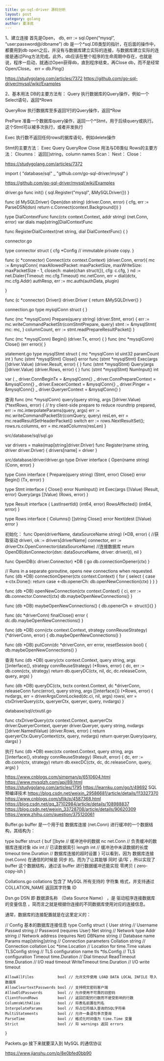 ```yaml
---
title: go-sql-driver 源码分析
layout: post
category: golang
author: 夏泽民
---
```

1、建立连接
首先是Open，
db, err := sql.Open(“mysql”, “user:password@/dbname”)
db 是一个*sql.DB类型的指针，在后面的操作中，都要用到db
open之后，并没有与数据库建立实际的连接，与数据库建立实际的连接是通过Ping方法完成。此外，db应该在整个程序的生命周期中存在，也就是说，程序一启动，就通过Open获得db，直到程序结束，再Close db，而不是经常Open/Close。
err = db.Ping()

https://studygolang.com/articles/7372
https://github.com/go-sql-driver/mysql/wiki/Examples

2、基本用法
DB的主要方法有：
Query 执行数据库的Query操作，例如一个Select语句，返回*Rows

QueryRow 执行数据库至多返回1行的Query操作，返回*Row

PrePare 准备一个数据库query操作，返回一个*Stmt，用于后续query或执行。这个Stmt可以被多次执行，或者并发执行

Exec 执行数不返回任何rows的据库语句，例如delete操作

Stmt的主要方法：
Exec
Query
QueryRow
Close
用法与DB类似
Rows的主要方法：
Cloumns： 返回[]string，column names
Scan：
Next：
Close：

https://studygolang.com/articles/7372


import (
"database/sql"
_ "github.com/go-sql-driver/mysql"
)


https://github.com/go-sql-driver/mysql/wiki/Examples


driver.go
func init() {
	sql.Register("mysql", &MySQLDriver{})
}


func (d MySQLDriver) Open(dsn string) (driver.Conn, error) {
	cfg, err := ParseDSN(dsn)
 return c.Connect(context.Background())
}


type DialContextFunc func(ctx context.Context, addr string) (net.Conn, error)
var dials     map[string]DialContextFunc

func RegisterDialContext(net string, dial DialContextFunc) {
}



connector.go

type connector struct {
	cfg *Config // immutable private copy.
}

func (c *connector) Connect(ctx context.Context) (driver.Conn, error){
   mc := &mysqlConn{
		maxAllowedPacket: maxPacketSize,
		maxWriteSize:     maxPacketSize - 1,
		closech:          make(chan struct{}),
		cfg:              c.cfg,
    }
   nd := net.Dialer{Timeout: mc.cfg.Timeout}
   mc.netConn, err = dial(dctx, mc.cfg.Addr)
   authResp, err := mc.auth(authData, plugin)
   
}

func (c *connector) Driver() driver.Driver {
	return &MySQLDriver{}
}


connection.go
type mysqlConn struct {
}

func (mc *mysqlConn) Prepare(query string) (driver.Stmt, error) {
   err := mc.writeCommandPacketStr(comStmtPrepare, query)
   stmt := &mysqlStmt{
		mc: mc,
   }
   columnCount, err := stmt.readPrepareResultPacket()
}

func (mc *mysqlConn) Begin() (driver.Tx, error) {
}
func (mc *mysqlConn) Close() (err error){
}


statement.go
type mysqlStmt struct {
	mc         *mysqlConn
	id         uint32
	paramCount int
}
func (stmt *mysqlStmt) Close() error 
func (stmt *mysqlStmt) Exec(args []driver.Value) (driver.Result, error) {
}
func (stmt *mysqlStmt) Query(args []driver.Value) (driver.Rows, error) {
}
func (stmt *mysqlStmt) NumInput() int 


var (
	_ driver.ConnBeginTx        = &mysqlConn{}
	_ driver.ConnPrepareContext = &mysqlConn{}
	_ driver.ExecerContext      = &mysqlConn{}
	_ driver.Pinger             = &mysqlConn{}
	_ driver.QueryerContext     = &mysqlConn{}
)


查询
func (mc *mysqlConn) query(query string, args []driver.Value) (*textRows, error) {
   // try client-side prepare to reduce roundtrip
    prepared, err := mc.interpolateParams(query, args)
    err := mc.writeCommandPacketStr(comQuery, query)
    resLen, err = mc.readResultSetHeaderPacket()
    switch err := rows.NextResultSet();
    rows.rs.columns, err = mc.readColumns(resLen)
}


src/database/sql/sql.go

var 	drivers   = make(map[string]driver.Driver)
func Register(name string, driver driver.Driver) {
    drivers[name] = driver
}

src/database/driver/driver.go
type Driver interface {
    Open(name string) (Conn, error)
}

type Conn interface {
   Prepare(query string) (Stmt, error)
   Close() error
   Begin() (Tx, error)
}


type Stmt interface {
   Close() error
   NumInput() int
   Exec(args []Value) (Result, error)
   Query(args []Value) (Rows, error)
}

type Result interface {
  LastInsertId() (int64, error)
  RowsAffected() (int64, error)
}

type Rows interface {
    Columns() []string
    Close() error
    Next(dest []Value) error
}



初始化：
func Open(driverName, dataSourceName string) (*DB, error) {
 //获取驱动
 driveri, ok := drivers[driverName]
connector, err := driverCtx.OpenConnector(dataSourceName)
//连接数据库
return OpenDB(dsnConnector{dsn: dataSourceName, driver: driveri}), nil
}

func OpenDB(c driver.Connector) *DB {
   go db.connectionOpener(ctx)
}


// Runs in a separate goroutine, opens new connections when requested.
func (db *DB) connectionOpener(ctx context.Context) {
	for {
		select {
		case <-ctx.Done():
			return
		case <-db.openerCh:
			db.openNewConnection(ctx)
		}
	}
}

func (db *DB) openNewConnection(ctx context.Context) {
	ci, err := db.connector.Connect(ctx)
	db.maybeOpenNewConnections()
}

func (db *DB) maybeOpenNewConnections() {
     db.openerCh <- struct{}{}
}


func (dc *driverConn) finalClose() error {
dc.db.maybeOpenNewConnections()
}

func (db *DB) conn(ctx context.Context, strategy connReuseStrategy) (*driverConn, error) {
    db.maybeOpenNewConnections()
}

func (db *DB) putConn(dc *driverConn, err error, resetSession bool) {
   db.maybeOpenNewConnections()
}



查询
func (db *DB) query(ctx context.Context, query string, args []interface{}, strategy connReuseStrategy) (*Rows, error) {
dc, err := db.conn(ctx, strategy)
return db.queryDC(ctx, nil, dc, dc.releaseConn, query, args)
}

func (db *DB) queryDC(ctx, txctx context.Context, dc *driverConn, releaseConn func(error), query string, args []interface{}) (*Rows, error) {
  nvdargs, err = driverArgsConnLocked(dc.ci, nil, args)
  rowsi, err = ctxDriverQuery(ctx, queryerCtx, queryer, query, nvdargs)
}

database/sql/ctxutil.go

func ctxDriverQuery(ctx context.Context, queryerCtx driver.QueryerContext, queryer driver.Queryer, query string, nvdargs []driver.NamedValue) (driver.Rows, error) {
   return queryerCtx.QueryContext(ctx, query, nvdargs)
   return queryer.Query(query, dargs)
}

执行
func (db *DB) exec(ctx context.Context, query string, args []interface{}, strategy connReuseStrategy) (Result, error) {
dc, err := db.conn(ctx, strategy)
return db.execDC(ctx, dc, dc.releaseConn, query, args)
}



https://www.cnblogs.com/simpman/p/6510604.html
https://www.mysqlzh.com/api/89.html
https://studygolang.com/articles/1795
https://learnku.com/go/t/49692
SQL 预编译技术
https://blog.csdn.net/weixin_29586681/article/details/113327370
https://www.cnblogs.com/sflik/p/4587368.html
https://blog.csdn.net/qq_37102984/article/details/108988837
https://blog.csdn.net/weixin_33728708/article/details/90620309
https://www.zhihu.com/question/375120061


Buffer.go
buffer 是一个用于给 数据库连接 (net.Conn) 进行缓冲的一个数据结构，其结构为：

type buffer struct {
    buf     []byte     // 缓冲池中的数据
    nc      net.Conn   // 负责缓冲的数据库连接对象
    idx     int        // 已读数据索引
    length  int        // 缓冲池中未读数据的长度
    timeout time.Duration // 数据库连接的超时设置
}
可以看到，因为 数据库连接 (net.Conn) 在通信的时候是 同步 的。而为了让其能够 同时 读/写 ，所以实现了 buffer 这个数据结构，通过该 buffer 进行数据缓冲还能实现 零拷贝 ( zero-copy-ish ) 

Collations.go
collations 包含了 MySQL 所有支持的 字符集 格式，并支持通过 COLLATION_NAME 返回其字符集 ID


Dsn.go
DSN 即 数据源名称 （Data Source Name） ，是 驱动程序连接数据库的变量信息 ，简而言之就是根据你连接的不同数据库使用对应的连接信息。

通常，数据库的连接配置就是在这里定义的：


// Config 基本的数据库连接信息
type Config struct {
    User         string            // Username
    Passwd       string            // Password (requires User)
    Net          string            // Network type
    Addr         string            // Network address (requires Net)
    DBName       string            // Database name
    Params       map[string]string // Connection parameters
    Collation    string            // Connection collation
    Loc          *time.Location    // Location for time.Time values
    TLSConfig    string            // TLS configuration name
    tls          *tls.Config       // TLS configuration
    Timeout      time.Duration     // Dial timeout
    ReadTimeout  time.Duration     // I/O read timeout
    WriteTimeout time.Duration     // I/O write timeout

    AllowAllFiles           bool // 允许文件使用 LOAD DATA LOCAL INFILE 导入数据库
    AllowCleartextPasswords bool // 支持明文密码客户端
    AllowOldPasswords       bool // 允许使用不可靠的旧密码
    ClientFoundRows         bool // 返回匹配的行数而不是受影响的行数
    ColumnsWithAlias        bool // 将表名前置在列名
    InterpolateParams       bool // 将占位符插入查询的SQL字符串
    MultiStatements         bool // 允许一条语句多次查询
    ParseTime               bool // 格式化时间值为 time.Time 变量
    Strict                  bool // 将 warnings 返回 errors
}

Packets.go
接下来就要深入到 MySQL 的通信协议

https://www.jianshu.com/p/8e0bfed0bb90


<!-- more -->
